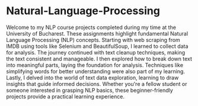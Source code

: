 # Natural-Language-Processing
Welcome to my NLP course projects completed during my time at the University of Bucharest. These assignments highlight fundamental Natural Language Processing (NLP) concepts. Starting with web scraping from IMDB using tools like Selenium and BeautifulSoup, I learned to collect data for analysis. The journey continued with text cleanup techniques, making the text consistent and manageable. I then explored how to break down text into meaningful parts, laying the foundation for analysis. Techniques like simplifying words for better understanding were also part of my learning. Lastly, I delved into the world of text data exploration, learning to draw insights that guide informed decisions. Whether you're a fellow student or someone interested in grasping NLP basics, these beginner-friendly projects provide a practical learning experience.
